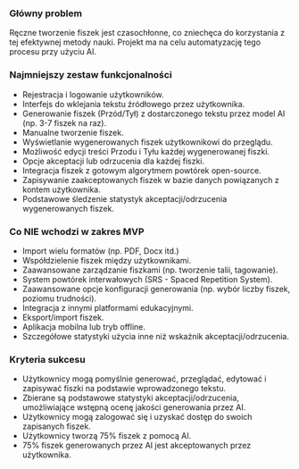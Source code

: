 ### Główny problem

Ręczne tworzenie fiszek jest czasochłonne, co zniechęca do korzystania z tej efektywnej metody nauki. Projekt ma na celu automatyzację tego procesu przy użyciu AI.

### Najmniejszy zestaw funkcjonalności

- Rejestracja i logowanie użytkowników.
- Interfejs do wklejania tekstu źródłowego przez użytkownika.
- Generowanie fiszek (Przód/Tył) z dostarczonego tekstu przez model AI (np. 3-7 fiszek na raz).
- Manualne tworzenie fiszek.
- Wyświetlanie wygenerowanych fiszek użytkownikowi do przeglądu.
- Możliwość edycji treści Przodu i Tyłu każdej wygenerowanej fiszki.
- Opcje akceptacji lub odrzucenia dla każdej fiszki.
- Integracja fiszek z gotowym algorytmem powtórek open-source.
- Zapisywanie zaakceptowanych fiszek w bazie danych powiązanych z kontem użytkownika.
- Podstawowe śledzenie statystyk akceptacji/odrzucenia wygenerowanych fiszek.

### Co NIE wchodzi w zakres MVP

- Import wielu formatów (np. PDF, Docx itd.)
- Współdzielenie fiszek między użytkownikami.
- Zaawansowane zarządzanie fiszkami (np. tworzenie talii, tagowanie).
- System powtórek interwałowych (SRS - Spaced Repetition System).
- Zaawansowane opcje konfiguracji generowania (np. wybór liczby fiszek, poziomu trudności).
- Integracja z innymi platformami edukacyjnymi.
- Eksport/import fiszek.
- Aplikacja mobilna lub tryb offline.
- Szczegółowe statystyki użycia inne niż wskaźnik akceptacji/odrzucenia.

### Kryteria sukcesu

- Użytkownicy mogą pomyślnie generować, przeglądać, edytować i zapisywać fiszki na podstawie wprowadzonego tekstu.
- Zbierane są podstawowe statystyki akceptacji/odrzucenia, umożliwiające wstępną ocenę jakości generowania przez AI.
- Użytkownicy mogą zalogować się i uzyskać dostęp do swoich zapisanych fiszek.
- Użytkownicy tworzą 75% fiszek z pomocą AI.
- 75% fiszek generowanych przez AI jest akceptowanych przez użytkownika.
